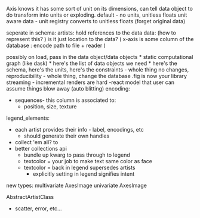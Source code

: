 Axis knows it has some sort of unit on its dimensions, can tell data object to do transform into units or exploding. 
default - no units, unitless floats
    unit aware data - unit registry converts to unitless floats (forget original data)

seperate in schema:
    artists: hold references to the data
    data: (how to represent this? ) is it just location to the data? (
            x-axis is some column of the database 
            : encode path to file + reader 
    )

possibly on load, pass in the data object/data objects
    * static computational graph (like dask)
    * here's the list of data objects we need 
    * here's the schema, here's the units, here's the constraints
    - whole thing no changes, reproducibility
    - whole thing, change the database
        .fig is now your library
streaming
    - incremental renders are hard
        -react model that user can assume things blow away (auto blitting)
encoding:
- sequences- this column is associated to:
    - position, size, texture

legend_elements:
- each artist provides their info - label, encodings, etc
    - should generate their own handles
- collect 'em all? to 
- better collections api
    - bundle up kwarg to pass through to legend
    - textcolor = your job to make text same color as face
    - textcolor = back in legend supersedes artists 
        - explicitly setting in legend signifies intent

new types:
multivariate AxesImage
univariate AxesImage

AbstractArtistClass
* scatter, error, etc...
